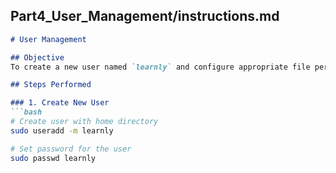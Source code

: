 ## Part4_User_Management/instructions.md

```markdown
# User Management

## Objective
To create a new user named `learnly` and configure appropriate file permissions.

## Steps Performed

### 1. Create New User
```bash
# Create user with home directory
sudo useradd -m learnly

# Set password for the user
sudo passwd learnly